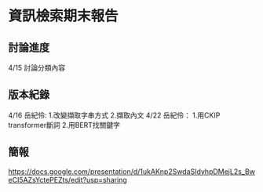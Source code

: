 # 資訊檢索期末報告
## 討論進度
4/15 討論分類內容

## 版本紀錄
4/16 岳紀伶: 1.改變擷取字串方式 2.擷取內文
4/22 岳紀伶： 1.用CKIP transformer斷詞 2.用BERT找關鍵字

## 簡報
https://docs.google.com/presentation/d/1ukAKnp2SwdaSIdyhpDMejL2s_BweCI5AZsYctePEZts/edit?usp=sharing
